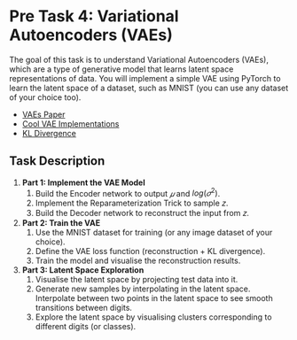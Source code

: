 # Pre Task 4: Variational Autoencoders (VAEs)
The goal of this task is to understand Variational Autoencoders (VAEs), which are a type of generative model that learns latent space representations of data. You will implement a simple VAE using PyTorch to learn the latent space of a dataset, such as MNIST (you can use any dataset of your choice too).

- [VAEs Paper](https://arxiv.org/abs/1906.02691)
- [Cool VAE Implementations](https://github.com/AntixK/PyTorch-VAE)
- [KL Divergence](https://towardsdatascience.com/understanding-kl-divergence-f3ddc8dff254)

## Task Description
1. **Part 1: Implement the VAE Model**
    1. Build the Encoder network to output $𝜇$ and $log(𝜎^2)$.
    2. Implement the Reparameterization Trick to sample 𝑧.
    3. Build the Decoder network to reconstruct the input from 𝑧.
2. **Part 2: Train the VAE**
    1. Use the MNIST dataset for training (or any image dataset of your choice).
    2. Define the VAE loss function (reconstruction + KL divergence).
    3. Train the model and visualise the reconstruction results.
3. **Part 3: Latent Space Exploration**
    1. Visualise the latent space by projecting test data into it.
    2. Generate new samples by interpolating in the latent space. Interpolate between two points in the latent space to see smooth transitions between digits.
    3. Explore the latent space by visualising clusters corresponding to different digits (or classes).


